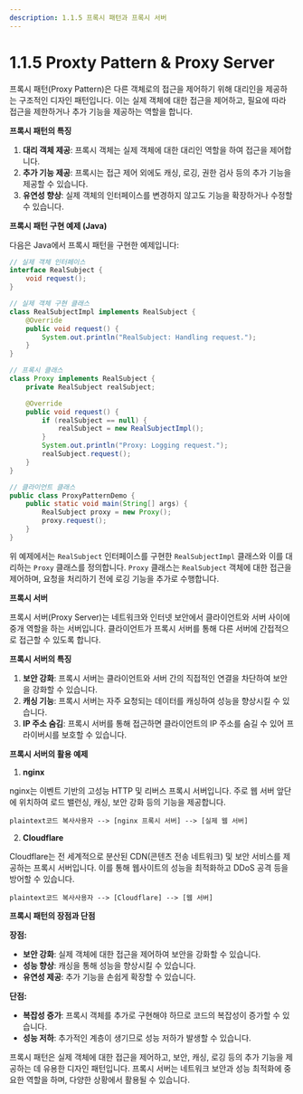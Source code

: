 ```yaml
---
description: 1.1.5 프록시 패턴과 프록시 서버
---
```


# 1.1.5 Proxty Pattern & Proxy Server

프록시 패턴(Proxy Pattern)은 다른 객체로의 접근을 제어하기 위해 대리인을 제공하는 구조적인 디자인 패턴입니다. 이는 실제 객체에 대한 접근을 제어하고, 필요에 따라 접근을 제한하거나 추가 기능을 제공하는 역할을 합니다.



**프록시 패턴의 특징**

1. **대리 객체 제공**: 프록시 객체는 실제 객체에 대한 대리인 역할을 하여 접근을 제어합니다.
2. **추가 기능 제공**: 프록시는 접근 제어 외에도 캐싱, 로깅, 권한 검사 등의 추가 기능을 제공할 수 있습니다.
3. **유연성 향상**: 실제 객체의 인터페이스를 변경하지 않고도 기능을 확장하거나 수정할 수 있습니다.



**프록시 패턴 구현 예제 (Java)**

다음은 Java에서 프록시 패턴을 구현한 예제입니다:

```java
// 실제 객체 인터페이스
interface RealSubject {
    void request();
}

// 실제 객체 구현 클래스
class RealSubjectImpl implements RealSubject {
    @Override
    public void request() {
        System.out.println("RealSubject: Handling request.");
    }
}

// 프록시 클래스
class Proxy implements RealSubject {
    private RealSubject realSubject;

    @Override
    public void request() {
        if (realSubject == null) {
            realSubject = new RealSubjectImpl();
        }
        System.out.println("Proxy: Logging request.");
        realSubject.request();
    }
}

// 클라이언트 클래스
public class ProxyPatternDemo {
    public static void main(String[] args) {
        RealSubject proxy = new Proxy();
        proxy.request();
    }
}
```

위 예제에서는 `RealSubject` 인터페이스를 구현한 `RealSubjectImpl` 클래스와 이를 대리하는 `Proxy` 클래스를 정의합니다. `Proxy` 클래스는 `RealSubject` 객체에 대한 접근을 제어하며, 요청을 처리하기 전에 로깅 기능을 추가로 수행합니다.



**프록시 서버**

프록시 서버(Proxy Server)는 네트워크와 인터넷 보안에서 클라이언트와 서버 사이에 중개 역할을 하는 서버입니다. 클라이언트가 프록시 서버를 통해 다른 서버에 간접적으로 접근할 수 있도록 합니다.



**프록시 서버의 특징**

1. **보안 강화**: 프록시 서버는 클라이언트와 서버 간의 직접적인 연결을 차단하여 보안을 강화할 수 있습니다.
2. **캐싱 기능**: 프록시 서버는 자주 요청되는 데이터를 캐싱하여 성능을 향상시킬 수 있습니다.
3. **IP 주소 숨김**: 프록시 서버를 통해 접근하면 클라이언트의 IP 주소를 숨길 수 있어 프라이버시를 보호할 수 있습니다.



**프록시 서버의 활용 예제**

1. **nginx**

nginx는 이벤트 기반의 고성능 HTTP 및 리버스 프록시 서버입니다. 주로 웹 서버 앞단에 위치하여 로드 밸런싱, 캐싱, 보안 강화 등의 기능을 제공합니다.

```plaintext
plaintext코드 복사사용자 --> [nginx 프록시 서버] --> [실제 웹 서버]
```

2. **Cloudflare**

Cloudflare는 전 세계적으로 분산된 CDN(콘텐츠 전송 네트워크) 및 보안 서비스를 제공하는 프록시 서버입니다. 이를 통해 웹사이트의 성능을 최적화하고 DDoS 공격 등을 방어할 수 있습니다.

```plaintext
plaintext코드 복사사용자 --> [Cloudflare] --> [웹 서버]
```



**프록시 패턴의 장점과 단점**

**장점:**

* **보안 강화**: 실제 객체에 대한 접근을 제어하여 보안을 강화할 수 있습니다.
* **성능 향상**: 캐싱을 통해 성능을 향상시킬 수 있습니다.
* **유연성 제공**: 추가 기능을 손쉽게 확장할 수 있습니다.

**단점:**

* **복잡성 증가**: 프록시 객체를 추가로 구현해야 하므로 코드의 복잡성이 증가할 수 있습니다.
* **성능 저하**: 추가적인 계층이 생기므로 성능 저하가 발생할 수 있습니다.



프록시 패턴은 실제 객체에 대한 접근을 제어하고, 보안, 캐싱, 로깅 등의 추가 기능을 제공하는 데 유용한 디자인 패턴입니다. 프록시 서버는 네트워크 보안과 성능 최적화에 중요한 역할을 하며, 다양한 상황에서 활용될 수 있습니다.
